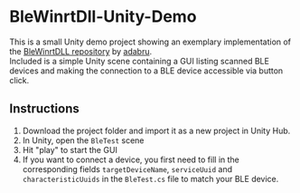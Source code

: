 # BleWinrtDll-Unity-Demo


This is a small Unity demo project showing an exemplary implementation of the <a href="https://github.com/adabru/BleWinrtDll">BleWinrtDLL repository</a> by <a href="https://github.com/adabru">adabru</a>.
<br>
Included is a simple Unity scene containing a GUI listing scanned BLE devices and making the connection to a BLE device accessible via button click. 
<br>
## Instructions
1. Download the project folder and import it as a new project in Unity Hub.
2. In Unity, open the `BleTest` scene
3. Hit "play" to start the GUI
4. If you want to connect a device, you first need to fill in the corresponding fields `targetDeviceName`, `serviceUuid` and `characteristicUuids` in the `BleTest.cs` file to match your BLE device.
